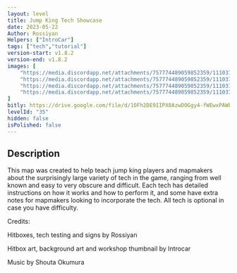 ```yaml
---
layout: level
title: Jump King Tech Showcase
date: 2023-05-22
Author: Rossiyan
Helpers: ["IntroCar"]
tags: ["tech","tutorial"]
version-start: v1.8.2
version-end: v1.8.2
images: [
    "https://media.discordapp.net/attachments/757774489059852359/1110375766845308980/image.png?width=1120&height=851",
	"https://media.discordapp.net/attachments/757774489059852359/1110371472062562334/image.png?width=1606&height=903",
    "https://media.discordapp.net/attachments/757774489059852359/1110371472301633617/image.png?width=1606&height=903",
    "https://media.discordapp.net/attachments/757774489059852359/1110371472528134275/image.png?width=1606&height=903"
]
bitly: https://drive.google.com/file/d/1OFh2DE9IIPX8AzwDOGgy4-fWEwxPAWEB/view?usp=share_link
levelId: "35"
hidden: false
isPolished: false
---
```


<!-- more -->

<div id="description">
    <h2>Description</h2>
    <p>This map was created to help teach jump king players and mapmakers about the surprisingly large variety of tech in the game, ranging from well known and easy to very obscure and difficult. Each tech has detailed instructions on how it works and how to perform it, and some have extra notes for mapmakers looking to incorporate the tech. All tech is optional in case you have difficulty.</p>
	<p>Credits:</p>
	<p>Hitboxes, tech testing and signs by Rossiyan</p>
	<p>Hitbox art, background art and workshop thumbnail by Introcar</p>
	<p>Music by Shouta Okumura</p>
</div>